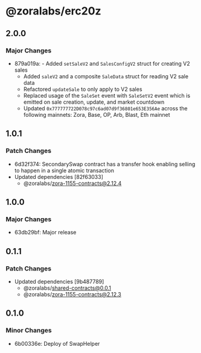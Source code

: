 # @zoralabs/erc20z

## 2.0.0

### Major Changes

- 879a019a: - Added `setSaleV2` and `SalesConfigV2` struct for creating V2 sales
  - Added `saleV2` and a composite `SaleData` struct for reading V2 sale data
  - Refactored `updateSale` to only apply to V2 sales
  - Replaced usage of the `SaleSet` event with `SaleSetV2` event which is emitted on sale creation, update, and market countdown
  - Updated `0x777777722D078c97c6ad07d9f36801e653E356Ae` across the following mainnets: Zora, Base, OP, Arb, Blast, Eth mainnet

## 1.0.1

### Patch Changes

- 6d32f374: SecondarySwap contract has a transfer hook enabling selling to happen in a single atomic transaction
- Updated dependencies [82f63033]
  - @zoralabs/zora-1155-contracts@2.12.4

## 1.0.0

### Major Changes

- 63db29bf: Major release

## 0.1.1

### Patch Changes

- Updated dependencies [9b487789]
  - @zoralabs/shared-contracts@0.0.1
  - @zoralabs/zora-1155-contracts@2.12.3

## 0.1.0

### Minor Changes

- 6b00336e: Deploy of SwapHelper
